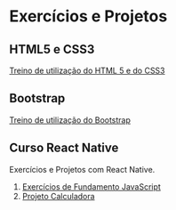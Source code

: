# Exercícios e Projetos
## HTML5 e CSS3
[Treino de utilização do HTML 5 e do CSS3](https://github.com/thiagodnog/projects-and-training/tree/main/aula_html5_css3)
## Bootstrap
[Treino de utilização do Bootstrap](https://github.com/thiagodnog/projects-and-training/tree/main/aula_html5_css3)
## Curso React Native
Exercícios e Projetos com React Native.
1. [Exercícios de Fundamento JavaScript](https://github.com/thiagodnog/projects-and-training/tree/main/Curso%20React%20Native/Exercicios%20de%20Fundamento)
2. [Projeto Calculadora](https://github.com/thiagodnog/projects-and-training/tree/main/Curso%20React%20Native/Projeto%20Calculadora)
